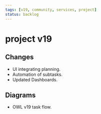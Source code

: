 ```yaml
---
tags: [v19, community, services, project]
status: backlog
---
```

# project v19

## Changes
- UI integrating planning.
- Automation of subtasks.
- Updated Dashboards.

## Diagrams
- OWL v19 task flow.




